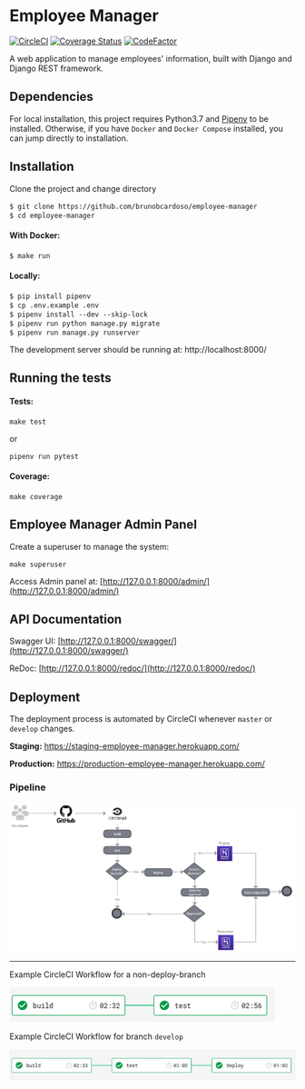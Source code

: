 # Employee Manager

[![CircleCI](https://circleci.com/gh/brunobcardoso/employee-manager/tree/master.svg?style=svg)](https://circleci.com/gh/brunobcardoso/employee-manager/tree/master)
[![Coverage Status](https://coveralls.io/repos/github/brunobcardoso/employee-manager/badge.svg?branch=master)](https://coveralls.io/github/brunobcardoso/employee-manager?branch=master)
[![CodeFactor](https://www.codefactor.io/repository/github/brunobcardoso/employee-manager/badge)](https://www.codefactor.io/repository/github/brunobcardoso/employee-manager)

A web application to manage employees' information, built with Django and Django REST framework.

## Dependencies
For local installation, this project requires Python3.7 and [Pipenv](https://pipenv.readthedocs.io/en/latest/) to be installed.
Otherwise, if you have `Docker` and `Docker Compose` installed, you can jump directly to installation.

## Installation

Clone the project and change directory
```
$ git clone https://github.com/brunobcardoso/employee-manager
$ cd employee-manager
```

#### With Docker:
```
$ make run
```

#### Locally:
```
$ pip install pipenv
$ cp .env.example .env
$ pipenv install --dev --skip-lock
$ pipenv run python manage.py migrate
$ pipenv run manage.py runserver
```

The development server should be running at: http://localhost:8000/

## Running the tests

#### Tests:
```console
make test
```
or
```console
pipenv run pytest
```

#### Coverage:
```console
make coverage
```

## Employee Manager Admin Panel
Create a superuser to manage the system:
```console
make superuser
```

Access Admin panel at: [http://127.0.0.1:8000/admin/](http://127.0.0.1:8000/admin/)

## API Documentation

Swagger UI: [http://127.0.0.1:8000/swagger/](http://127.0.0.1:8000/swagger/)

ReDoc: [http://127.0.0.1:8000/redoc/](http://127.0.0.1:8000/redoc/)


## Deployment

The deployment process is automated by CircleCI whenever `master` or `develop` changes.

**Staging:** https://staging-employee-manager.herokuapp.com/

**Production:** https://production-employee-manager.herokuapp.com/

### Pipeline

![ci_cd_pipeline](ci_cd_pipeline.png)

---

Example CircleCI Workflow for a non-deploy-branch

![non_deploy_branch_pipeline](non_deploy_branch_pipeline.png)

Example CircleCI Workflow for branch `develop`

![develop_pipeline](develop_pipeline.png)